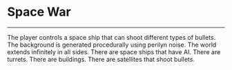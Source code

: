 # Space War
---
The player controls a space ship that can shoot different types of bullets.
The background is generated procedurally using perilyn noise.
The world extends infinitely in all sides.
There are space ships that have AI.
There are turrets.
There are buildings. 
There are satellites that shoot bullets.
